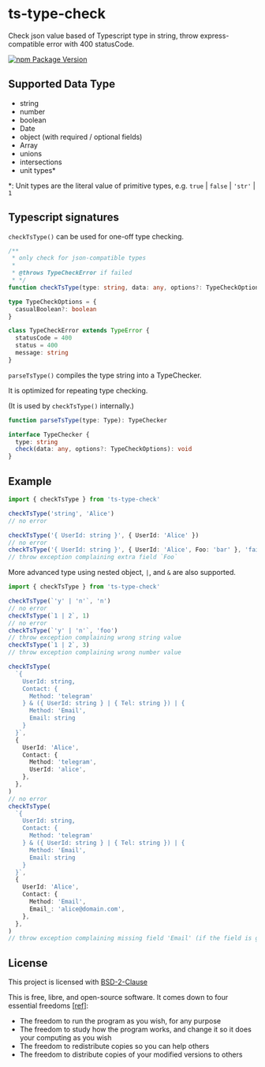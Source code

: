 # ts-type-check

Check json value based of Typescript type in string, throw express-compatible error with 400 statusCode.

[![npm Package Version](https://img.shields.io/npm/v/ts-type-check.svg?maxAge=2592000)](https://www.npmjs.com/package/ts-type-check)

## Supported Data Type

- string
- number
- boolean
- Date
- object (with required / optional fields)
- Array
- unions
- intersections
- unit types\*

\*: Unit types are the literal value of primitive types, e.g. `true` | `false` | `'str'` | `1`

## Typescript signatures

`checkTsType()` can be used for one-off type checking.

```typescript
/**
 * only check for json-compatible types
 *
 * @throws TypeCheckError if failed
 * */
function checkTsType(type: string, data: any, options?: TypeCheckOptions): void

type TypeCheckOptions = {
  casualBoolean?: boolean
}

class TypeCheckError extends TypeError {
  statusCode = 400
  status = 400
  message: string
}
```

`parseTsType()` compiles the type string into a TypeChecker.

It is optimized for repeating type checking.

(It is used by `checkTsType()` internally.)

```typescript
function parseTsType(type: Type): TypeChecker

interface TypeChecker {
  type: string
  check(data: any, options?: TypeCheckOptions): void
}
```

## Example

```typescript
import { checkTsType } from 'ts-type-check'

checkTsType('string', 'Alice')
// no error

checkTsType('{ UserId: string }', { UserId: 'Alice' })
// no error
checkTsType('{ UserId: string }', { UserId: 'Alice', Foo: 'bar' }, 'fail')
// throw exception complaining extra field `Foo`
```

More advanced type using nested object, `|`, and `&` are also supported.

```typescript
import { checkTsType } from 'ts-type-check'

checkTsType(`'y' | 'n'`, 'n')
// no error
checkTsType(`1 | 2`, 1)
// no error
checkTsType(`'y' | 'n'`, 'foo')
// throw exception complaining wrong string value
checkTsType(`1 | 2`, 3)
// throw exception complaining wrong number value

checkTsType(
  `{
    UserId: string,
    Contact: {
      Method: 'telegram'
    } & ({ UserId: string } | { Tel: string }) | {
      Method: 'Email',
      Email: string
    }
  }`,
  {
    UserId: 'Alice',
    Contact: {
      Method: 'telegram',
      UserId: 'alice',
    },
  },
)
// no error
checkTsType(
  `{
    UserId: string,
    Contact: {
      Method: 'telegram'
    } & ({ UserId: string } | { Tel: string }) | {
      Method: 'Email',
      Email: string
    }
  }`,
  {
    UserId: 'Alice',
    Contact: {
      Method: 'Email',
      Email_: 'alice@domain.com',
    },
  },
)
// throw exception complaining missing field 'Email' (if the field is given, then will complain extra field 'Email_')
```

## License

This project is licensed with [BSD-2-Clause](./LICENSE)

This is free, libre, and open-source software. It comes down to four essential freedoms [[ref]](https://seirdy.one/2021/01/27/whatsapp-and-the-domestication-of-users.html#fnref:2):

- The freedom to run the program as you wish, for any purpose
- The freedom to study how the program works, and change it so it does your computing as you wish
- The freedom to redistribute copies so you can help others
- The freedom to distribute copies of your modified versions to others
